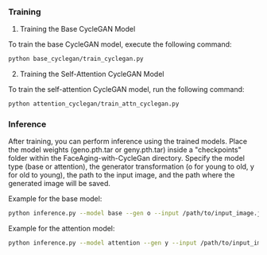 ### Training
1. Training the Base CycleGAN Model

To train the base CycleGAN model, execute the following command:
```bash
python base_cyclegan/train_cyclegan.py
```

2. Training the Self-Attention CycleGAN Model

To train the self-attention CycleGAN model, run the following command:
```bash
python attention_cyclegan/train_attn_cyclegan.py
```

### Inference

After training, you can perform inference using the trained models. Place the model weights (geno.pth.tar or geny.pth.tar) inside a "checkpoints" folder within the FaceAging-with-CycleGan directory. Specify the model type (base or attention), the generator transformation (o for young to old, y for old to young), the path to the input image, and the path where the generated image will be saved.

Example for the base model:

```bash
python inference.py --model base --gen o --input /path/to/input_image.jpg --output /path/to/output_image.jpg
```

Example for the attention model:
```bash
python inference.py --model attention --gen y --input /path/to/input_image.jpg --output /path/to/output_image.jpg
```
